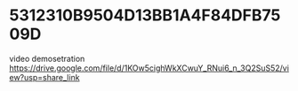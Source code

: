 # 5312310B9504D13BB1A4F84DFB7509D

video demosetration https://drive.google.com/file/d/1KOw5cighWkXCwuY_RNui6_n_3Q2SuS52/view?usp=share_link
